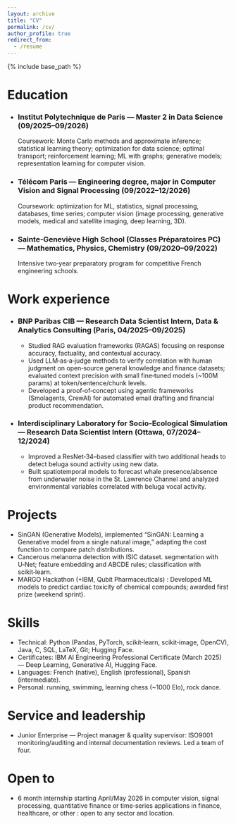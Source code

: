 ```yaml
---
layout: archive
title: "CV"
permalink: /cv/
author_profile: true
redirect_from:
  - /resume
---
```

{% include base_path %}

Education
======
- ### Institut Polytechnique de Paris — Master 2 in Data Science (09/2025–09/2026)  
  Coursework: Monte Carlo methods and approximate inference; statistical learning theory; optimization for data science; optimal transport; reinforcement learning; ML with graphs; generative models; representation learning for computer vision.
- ### Télécom Paris — Engineering degree, major in Computer Vision and Signal Processing (09/2022–12/2026)  
  Coursework: optimization for ML, statistics, signal processing, databases, time series; computer vision (image processing, generative models, medical and satellite imaging, deep learning, 3D).
- ### Sainte‑Geneviève High School (Classes Préparatoires PC) — Mathematics, Physics, Chemistry (09/2020–09/2022)  
  Intensive two‑year preparatory program for competitive French engineering schools.

Work experience
======
- ### BNP Paribas CIB — Research Data Scientist Intern, Data & Analytics Consulting (Paris, 04/2025–09/2025)  
  - Studied RAG evaluation frameworks (RAGAS) focusing on response accuracy, factuality, and contextual accuracy.
  - Used LLM‑as‑a‑judge methods to verify correlation with human judgment on open‑source general knowledge and finance datasets; evaluated context precision with small fine‑tuned models (~100M params) at token/sentence/chunk levels.
  - Developed a proof‑of‑concept using agentic frameworks (Smolagents, CrewAI) for automated email drafting and financial product recommendation.

- ### Interdisciplinary Laboratory for Socio‑Ecological Simulation — Research Data Scientist Intern (Ottawa, 07/2024–12/2024)  
  - Improved a ResNet‑34–based classifier with two additional heads to detect beluga sound activity using new data.
  - Built spatiotemporal models to forecast whale presence/absence from underwater noise in the St. Lawrence Channel and analyzed environmental variables correlated with beluga vocal activity.

Projects
======
- SinGAN (Generative Models), implemented “SinGAN: Learning a Generative model from a single natural image,” adapting the cost function to compare patch distributions.
- Cancerous melanoma detection with ISIC dataset. segmentation with U‑Net; feature embedding and ABCDE rules; classification with scikit‑learn.
- MARGO Hackathon (+IBM, Qubit Pharmaceuticals) : Developed ML models to predict cardiac toxicity of chemical compounds; awarded first prize (weekend sprint).

Skills
======
- Technical: Python (Pandas, PyTorch, scikit‑learn, scikit‑image, OpenCV), Java, C, SQL, LaTeX, Git; Hugging Face.
- Certificates: IBM AI Engineering Professional Certificate (March 2025) — Deep Learning, Generative AI, Hugging Face.
- Languages: French (native), English (professional), Spanish (intermediate).
- Personal: running, swimming, learning chess (~1000 Elo), rock dance.

Service and leadership
======
- Junior Enterprise — Project manager & quality supervisor: ISO9001 monitoring/auditing and internal documentation reviews. Led a team of four.

Open to
======
- 6 month internship starting April/May 2026 in computer vision, signal processing, quantitative finance or time‑series applications in finance, healthcare, or other : open to any sector and location.